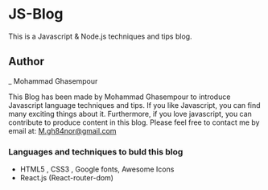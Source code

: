 # JS-Blog

This is a Javascript & Node.js techniques and tips blog.

## Author
 _ Mohammad Ghasempour

This Blog has been made by Mohammad Ghasempour to introduce Javascript language techniques and tips. If you like Javascript, you can find many exciting things about it. Furthermore, if you love javascript, you can contribute to produce content in this blog.
Please feel free to contact me by email at: M.gh84nor@gmail.com

### Languages and techniques to buld this blog

- HTML5 , CSS3 , Google fonts, Awesome Icons
- React.js (React-router-dom)